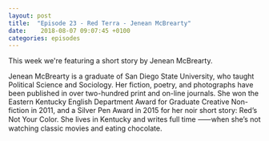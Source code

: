 ```yaml
---
layout: post
title:  "Episode 23 - Red Terra - Jenean McBrearty"
date:    2018-08-07 09:07:45 +0100
categories: episodes
---
```


This week we're featuring a short story by Jenean McBrearty.

Jenean McBrearty is a graduate of San Diego State University, who taught Political Science and Sociology. Her fiction, poetry, and photographs have been published in over two-hundred print and on-line journals. She won the Eastern Kentucky English Department Award for Graduate Creative Non-fiction in 2011, and a Silver Pen Award in 2015 for her noir short story: Red’s Not Your Color. She lives in Kentucky and writes full time ⸺when she’s not watching classic movies and eating chocolate.
